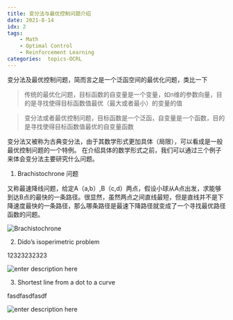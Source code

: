 ```yaml
---
title: 变分法与最优控制问题介绍
date: 2021-8-14
idx: 2
tags:
    - Math
    - Optimal Control
    - Reinforcement Learning
categories:  topics-OCRL
---
```


变分法及最优控制问题，简而言之是一个泛函空间的最优化问题，类比一下

> 传统的最优化问题，目标函数的自变量是一个变量，如n维的参数向量，目的是寻找使得目标函数值最优（最大或者最小）的变量的值

> 变分法或者最优控制问题，目标函数是一个泛函，自变量是一个函数，目的是寻找使得目标函数值最优的自变量函数

变分法又被称为古典变分法，由于其数学形式更加具体（局限），可以看成是一般最优控制问题的一个特例。
在介绍具体的数学形式之前，我们可以通过三个例子来体会变分法主要研究什么问题。

1. Brachistochrone 问题 
   
又称最速降线问题，给定A（a,b）,B（c,d）两点，假设小球从A点出发，求能够到达B点的最快的一条路径。很显然，虽然两点之间直线最短，但是直线并不是下降速度最快的一条路径，那么哪条路径是最速下降路径就变成了一个寻找最优路径函数的问题。

   ![Brachistochrone ](https://img-1253424161.cos.ap-shanghai.myqcloud.com/小书匠/2021/1628937832685.png)
   
2. Dido’s isoperimetric problem 

12323232323

   ![enter description here](https://img-1253424161.cos.ap-shanghai.myqcloud.com/小书匠/2021/1628937832684.png)

3. Shortest line from a dot to a curve

fasdfasdfasdf

   ![enter description here](https://img-1253424161.cos.ap-shanghai.myqcloud.com/小书匠/2021/1628937832686.png)

    
    
    
    
    
